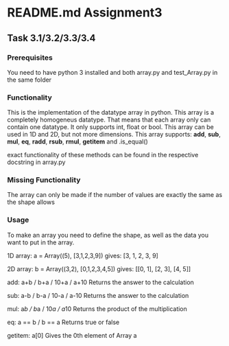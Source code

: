 # README.md Assignment3 

## Task 3.1/3.2/3.3/3.4

### Prerequisites

You need to have python 3 installed and both array.py and test_Array.py in the same folder

### Functionality

This is the implementation of the datatype array in python. This array is a completely homogeneus datatype. That means that each array only can contain one datatype. It only supports int, float or bool. This array can be used in 1D and 2D, but not more dimensions.
This array supports:
__add__, __sub__, __mul__, __eq__, __radd__, __rsub__, __rmul__, __getitem__ and 
.is_equal() 

exact functionality of these methods can be found in the respective docstring in array.py


### Missing Functionality

The array can only be made if the number of values are exactly the same as the shape allows 

### Usage

To make an array you need to define the shape, as well as the data you want to put in the array.

1D array:
a = Array((5), [3,1,2,3,9])
gives:
[3, 1, 2, 3, 9]

2D array:
b = Array((3,2), [0,1,2,3,4,5])
gives:
[[0, 1], [2, 3], [4, 5]]

add:
a+b / b+a / 10+a / a+10
Returns the answer to the calculation

sub:
a-b / b-a / 10-a / a-10
Returns the answer to the calculation

mul:
a*b / b*a / 10*a / a*10
Returns the product of the multiplication

eq:
a == b / b == a
Returns true or false

getitem:
a[0]
Gives the 0th element of Array a

